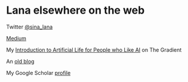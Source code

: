 # Lana elsewhere on the web

Twitter [@sina_lana](https://twitter.com/sina_lana)

[Medium](https://medium.com/@sina_lana)

My [Introduction to Artificial Life for People who Like AI](https://thegradient.pub/an-introduction-to-artificial-life-for-people-who-like-ai/) on The Gradient

An [old blog](https://itakoyak.wordpress.com/)

My Google Scholar [profile](https://scholar.google.co.jp/citations?hl=en&pli=1&user=UVvjeaoAAAAJ)
